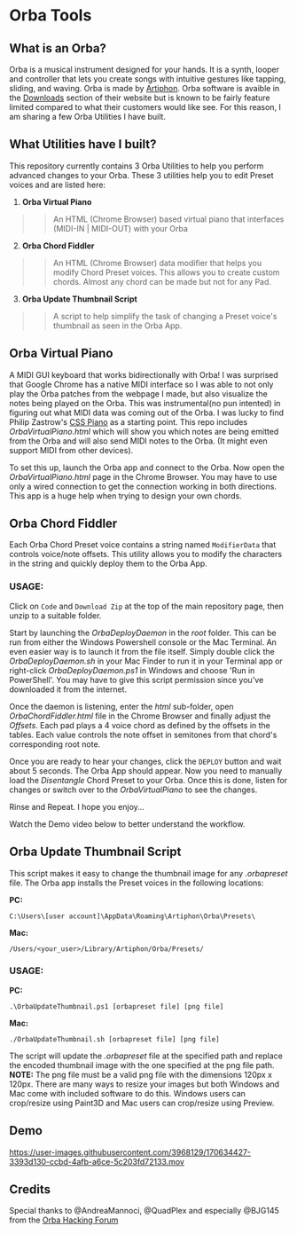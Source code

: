 # Orba Tools

## What is an Orba?
Orba is a musical instrument designed for your hands. It is a synth, looper and controller that lets you create songs with intuitive gestures like tapping, sliding, and waving.
Orba is made by [Artiphon](https://artiphon.com/pages/orba-by-artiphon).
Orba software is avaible in the [Downloads](https://artiphon.com/pages/downloads) section of their website but is known to be fairly feature limited compared to what their customers would like see. For this reason, I am sharing a few Orba Utilities I have built.

## What Utilities have I built?
This repository currently contains 3 Orba Utilities to help you perform advanced changes to your Orba. These 3 utilities help you to edit Preset voices and are listed here:

1. **Orba Virtual Piano**
>> An HTML (Chrome Browser) based virtual piano that interfaces (MIDI-IN | MIDI-OUT) with your Orba
2. **Orba Chord Fiddler**
>> An HTML (Chrome Browser) data modifier that helps you modify Chord Preset voices. This allows you to create custom chords. Almost any chord can be made but not for any Pad.
3. **Orba Update Thumbnail Script**
>> A script to help simplify the task of changing a Preset voice's thumbnail as seen in the Orba App.

## Orba Virtual Piano
A MIDI GUI keyboard that works bidirectionally with Orba! I was surprised that Google Chrome has a native MIDI interface so I was able to not only play the Orba patches from the webpage I made, but also visualize the notes being played on the Orba. This was instrumental(no pun intented) in figuring out what MIDI data was coming out of the Orba.
I was lucky to find Philip Zastrow's [CSS Piano](https://codepen.io/zastrow/pen/kxdYdk) as a starting point. This repo includes *OrbaVirtualPiano.html* which will show you which notes are being emitted from the Orba and will also send MIDI notes to the Orba. (It might even support MIDI from other devices).

To set this up, launch the Orba app and connect to the Orba. Now open the *OrbaVirtualPiano.html* page in the Chrome Browser. You may have to use only a wired connection to get the connection working in both directions. This app is a huge help when trying to design your own chords.

## Orba Chord Fiddler
Each Orba Chord Preset voice contains a string named `ModifierData` that controls voice/note offsets. This utility allows you to modify the characters in the string and quickly deploy them to the Orba App.
### USAGE:
Click on `Code` and `Download Zip` at the top of the main repository page, then unzip to a suitable folder.

Start by launching the *OrbaDeployDaemon* in the *root* folder. This can be run from either the Windows Powershell console or the Mac Terminal. An even easier way is to launch it from the file itself. Simply double click the *OrbaDeployDaemon.sh* in your Mac Finder to run it in your Terminal app or right-click *OrbaDeployDaemon.ps1* in Windows and choose 'Run in PowerShell'. You may have to give this script permission since you've downloaded it from the internet.

Once the daemon is listening, enter the *html* sub-folder, open *OrbaChordFiddler.html* file in the Chrome Browser and finally adjust the *Offsets*. Each pad plays a 4 voice chord as defined by the offsets in the tables. Each value controls the note offset in semitones from that chord's corresponding root note.

Once you are ready to hear your changes, click the `DEPLOY` button and wait about 5 seconds. The Orba App should appear. Now you need to manually load the *Disentangle* Chord Preset to your Orba. Once this is done, listen for changes or switch over to the *OrbaVirtualPiano* to see the changes.

Rinse and Repeat. I hope you enjoy...

Watch the Demo video below to better understand the workflow.

## Orba Update Thumbnail Script
This script makes it easy to change the thumbnail image for any *.orbapreset* file. The Orba app installs the Preset voices in the following locations:

**PC:**
```
C:\Users\[user account]\AppData\Roaming\Artiphon\Orba\Presets\
```
**Mac:**
```
/Users/<your_user>/Library/Artiphon/Orba/Presets/
```

### USAGE:
**PC:**
```
.\OrbaUpdateThumbnail.ps1 [orbapreset file] [png file]
```
**Mac:**
```
./OrbaUpdateThumbnail.sh [orbapreset file] [png file]
```
The script will update the *.orbapreset* file at the specified path and replace the encoded thumbnail image with the one specified at the png file path. **NOTE:** The png file must be a valid png file with the dimensions 120px x 120px. There are many ways to resize your images but both Windows and Mac come with included software to do this. Windows users can crop/resize using Paint3D and Mac users can crop/resize using Preview.

## Demo

https://user-images.githubusercontent.com/3968129/170634427-3393d130-ccbd-4afb-a6ce-5c203fd72133.mov

## Credits
Special thanks to @AndreaMannoci, @QuadPlex and especially @BJG145 from the [Orba Hacking Forum](https://artiphon.freshdesk.com/support/discussions/topics/44001013185)
